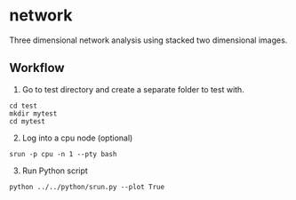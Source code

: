 # network
Three dimensional network analysis using stacked two dimensional images.

## Workflow
1. Go to test directory and create a separate folder to test with.
```
cd test
mkdir mytest
cd mytest
```

2. Log into a cpu node (optional)
```
srun -p cpu -n 1 --pty bash
```

3. Run Python script
```
python ../../python/srun.py --plot True
```
